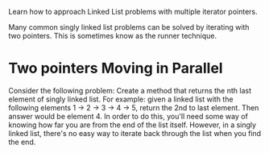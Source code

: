 Learn how to approach Linked List problems with multiple iterator pointers.

Many common singly linked list problems can be solved by iterating with two pointers. This is sometimes know as the runner technique.

# Two pointers Moving in Parallel

Consider the following problem:
Create a method that returns the nth last element of singly linked list.
For example: given a linked list with the following elements 1 -> 2 -> 3 -> 4 -> 5, return the 2nd to last element. Then answer would be element 4.
In order to do this, you'll need some way of knowing how far you are from the end of the list itself. However, in a singly linked list, there's no easy way to iterate back through the list when you find the end.